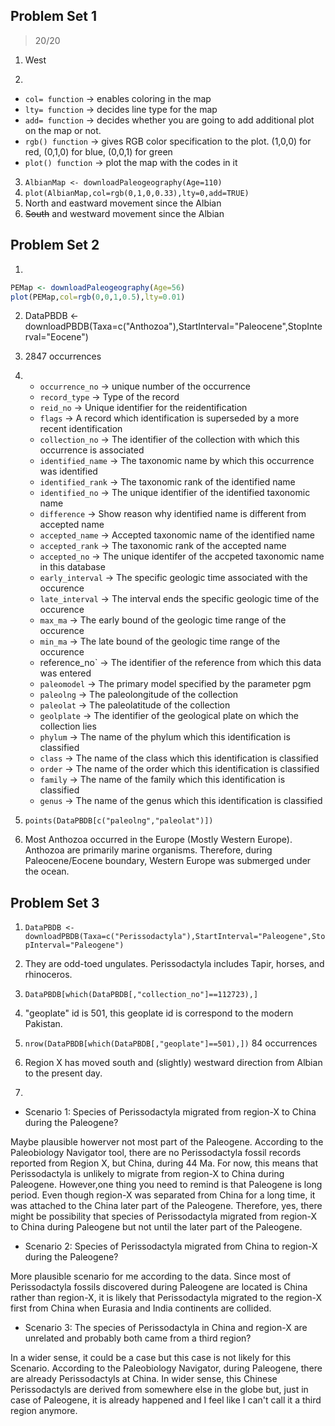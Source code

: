 ## Problem Set 1

> 20/20

1) West

2) 

   + `col= function` -> enables coloring in the map
   + `lty= function` -> decides line type for the map
   + `add= function` -> decides whether you are going to add additional plot on the map or not. 
   + `rgb() function` -> gives RGB color specification to the plot. (1,0,0) for red, (0,1,0) for blue, (0,0,1) for green
   + `plot() function` -> plot the map with the codes in it    

3) `AlbianMap <- downloadPaleogeography(Age=110)`
4) `plot(AlbianMap,col=rgb(0,1,0,0.33),lty=0,add=TRUE)`
5) North and eastward movement since the Albian
6) <strike>South</strike> and westward movement since the Albian

## Problem Set 2
1) 

   ````R
   PEMap <- downloadPaleogeography(Age=56)
   plot(PEMap,col=rgb(0,0,1,0.5),lty=0.01)
   ````

2) DataPBDB <- downloadPBDB(Taxa=c("Anthozoa"),StartInterval="Paleocene",StopInterval="Eocene")

3) 2847 occurrences

4) 
   + `occurrence_no` -> unique number of the occurrence
   + `record_type` -> Type of the record
   + `reid_no` -> Unique identifier for the reidentification
   + `flags` -> A record which identification is superseded by a more recent identification
   + `collection_no` -> The identifier of the collection with which this occurrence is associated
   + `identified_name` -> The taxonomic name by which this occurrence was identified
   + `identified_rank` -> The taxonomic rank of the identified name
   + `identified_no` -> The unique identifier of the identified taxonomic name
   + `difference` -> Show reason why identified name is different from accepted name 
   + `accepted_name` -> Accepted taxonomic name of the identified name
   + `accepted_rank` -> The taxonomic rank of the accepted name
   + `accepted_no` -> The unique identifer of the accpeted taxonomic name in this database
   + `early_interval` -> The specific geologic time associated with the occurence
   + `late_interval` -> The interval ends the specific geologic time of the occurence 
   + `max_ma` -> The early bound of the geologic time range of the occurence
   + `min_ma` ->  The late bound of the geologic time range of the occurence
   + reference_no` -> The identifier of the reference from which this data was entered
   + `paleomodel` -> The primary model specified by the parameter pgm
   + `paleolng` -> The paleolongitude of the collection
   + `paleolat` -> The paleolatitude of the collection
   + `geolplate` -> The identifier of the geological plate on which the collection lies
   + `phylum` -> The name of the phylum which this identification is classified
   + `class` -> The name of the class which this identification is classified
   + `order` -> The name of the order which this identification is classified
   + `family` -> The name of the family which this identification is classified
   + `genus` -> The name of the genus which this identification is classified

5. `points(DataPBDB[c("paleolng","paleolat")])`

6. Most Anthozoa occurred in the Europe (Mostly Western Europe). Anthozoa are primarily marine organisms. Therefore, during Paleocene/Eocene boundary, Western Europe was submerged under the ocean.

## Problem Set 3

1) `DataPBDB <- downloadPBDB(Taxa=c("Perissodactyla"),StartInterval="Paleogene",StopInterval="Paleogene")`

2) They are odd-toed ungulates. Perissodactyla includes Tapir, horses, and rhinoceros.

3) `DataPBDB[which(DataPBDB[,"collection_no"]==112723),]`

4) "geoplate" id is 501, this geoplate id is correspond to the modern Pakistan. 

5) `nrow(DataPBDB[which(DataPBDB[,"geoplate"]==501),])`
   84 occurrences

6) Region X has moved south and (slightly) westward direction from Albian to the present day.

7) 
+ Scenario 1: Species of Perissodactyla migrated from region-X to China during the Paleogene? 

Maybe plausible howerver not most part of the Paleogene. According to the Paleobiology Navigator tool, there are no Perissodactyla fossil records reported from Region X, but China, during 44 Ma. For now, this means that Perissodactyla is unlikely to migrate from region-X to China during Paleogene. However,one thing you need to remind is that Paleogene is long period. Even though region-X was separated from China for a long time, it was attached to the China later part of the Paleogene. Therefore, yes, there might be possibility that species of Perissodactyla migrated from region-X to China during Paleogene but not until the later part of the Paleogene.
   
   + Scenario 2: Species of Perissodactyla migrated from China to region-X during the Paleogene?
   
   More plausible scenario for me according to the data. Since most of Perissodactyla fossils discovered during Paleogene are located is China rather than region-X, it is likely that Perissodactyla migrated to the region-X first from China when Eurasia and India continents are collided. 
   
   + Scenario 3: The species of Perissodactyla in China and region-X are unrelated and probably both came from a third region?
   
   In a wider sense, it could be a case but this case is not likely for this Scenario. According to the Paleobiology Navigator, during Paleogene, there are already Perissodactyls at China. In wider sense, this Chinese Perissodactyls are derived from somewhere else in the globe but, just in case of Paleogene, it is already happened and I feel like I can't call it a third region anymore. 
